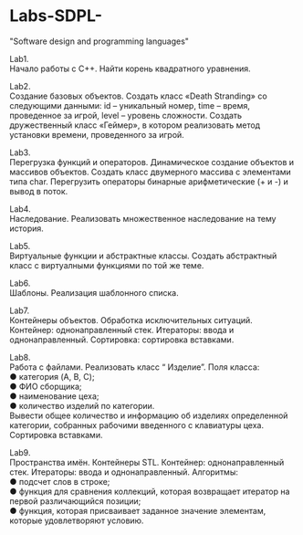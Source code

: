 # Labs-SDPL-
"Software design and programming languages"

Lab1.                                                        
Начало работы с C++.
Найти корень квадратного уравнения.

Lab2.                                                        
Создание базовых объектов.
Создать класс «Death Stranding» со следующими данными: id – уникальный номер, time – время, проведенное за игрой, level – уровень сложности. Создать дружественный класс «Геймер», в котором реализовать метод установки времени, проведенного  за игрой.

Lab3.                                                        
Перегрузка функций и операторов. Динамическое создание объектов и массивов объектов.
Создать класс двумерного массива с элементами типа char. Перегрузить операторы бинарные арифметические (+ и -) и вывод в поток.

Lab4.                                                        
Наследование.
Реализовать множественное наследование на тему история.

Lab5.                                                        
Виртуальные функции и абстрактные классы.
Создать абстрактный класс с виртуалными функциями по той же теме.

Lab6.                                                        
Шаблоны.
Реализация шаблонного списка.

Lab7.                                                        
Контейнеры объектов. Обработка исключительных ситуаций.
Контейнер: однонаправленный стек. Итераторы: ввода и однонаправленный. Сортировка: сортировка вставками.

Lab8.                                                        
Работа с файлами.
Реализовать класс “ Изделие”. Поля класса:                                                        
● категория (A, B, C);                                                        
● ФИО сборщика;                                                        
● наименование цеха;                                                        
● количество изделий по категории.                                                        
Вывести общее количество и информацию об изделиях определенной категории, собранных рабочими введенного с клавиатуры цеха.                                                      
Сортировка вставками.

Lab9.                                                        
Пространства имён. Контейнеры STL.
Контейнер: однонаправленный стек.
Итераторы: ввода и однонаправленный.
Алгоритмы:                                                        
● подсчет слов в строке;                                                        
● функция для сравнения коллекций, которая возвращает итератор на первой различающийся позиции;                                                        
● функция, которая присваивает заданное значение элементам, которые удовлетворяют условию.                                                        

